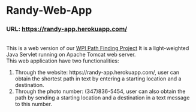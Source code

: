 # Randy-Web-App
### URL: https://randy-app.herokuapp.com/
<br>
This is a web version of our <a href="https://github.com/CS3733-Team6/WPI-Path-Finding-Project">WPI Path Finding Project</a>
It is a light-weighted Java Servlet running on Apache Tomcat web server. 
<br>
This web application have two functionalities:
<ol>
  <li>Through the website: https://randy-app.herokuapp.com/, user can obtain the shortest path in text by entering a starting location and a destination. </li>
  <li>Through the photo number: (347)836-5454, user can also obtain the path by sending a starting location and a destination in a text message to this number. </li>
